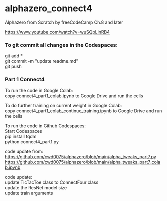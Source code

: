 # alphazero_connect4
Alphazero from Scratch by freeCodeCamp Ch.8 and later  

https://www.youtube.com/watch?v=wuSQpLinRB4  

### To git commit all changes in the Codespaces:  
git add *  
git commit -m "update readme.md"  
git push  

### Part 1 Connect4    
To run the code in Google Colab:  
copy connect4_part1_colab.ipynb to Google Drive and run the cells  

To do further training on current weight in Google Colab:  
copy connect4_part1_colab_continue_training.ipynb to Google Drive and run the cells  

To run the code in Github Codespaces:  
Start Codespaces  
pip install tqdm  
python connect4_part1.py    

code update from:  
https://github.com/cwd0075/alphazero/blob/main/alpha_tweaks_part7.py  
https://github.com/cwd0075/alphazero/blob/main/alpha_tweaks_part7_colab.ipynb  

code update:  
update TicTacToe class to ConnectFour class  
update the ResNet model size  
update train arguments  




